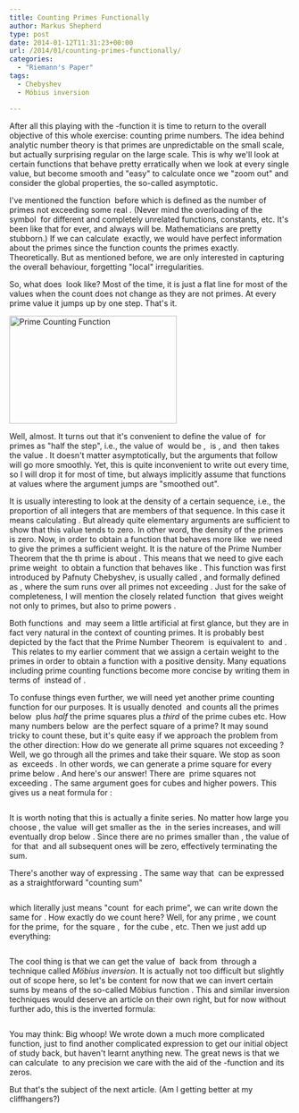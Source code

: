 ```yaml
---
title: Counting Primes Functionally
author: Markus Shepherd
type: post
date: 2014-01-12T11:31:23+00:00
url: /2014/01/counting-primes-functionally/
categories:
  - "Riemann's Paper"
tags:
  - Chebyshev
  - Möbius inversion

---
```

After all this playing with the <span class='MathJax_Preview'><img src='http://localhost:8885/riemannhypothesis.info/wp-content/plugins/latex/cache/tex_3c22ba7aade15ea2b2852cd51bb4d6d4.gif' style='vertical-align: middle; border: none; ' class='tex' alt="" /></span>-function it is time to return to the overall objective of this whole exercise: counting prime numbers. The idea behind analytic number theory is that primes are unpredictable on the small scale, but actually surprising regular on the large scale. This is why we'll look at certain functions that behave pretty erratically when we look at every single value, but become smooth and "easy" to calculate once we "zoom out" and consider the global properties, the so-called asymptotic.<!--more-->

I've mentioned the function <span class='MathJax_Preview'><img src='http://localhost:8885/riemannhypothesis.info/wp-content/plugins/latex/cache/tex_e5cb16c20d9f01bbbfe8f299e28d1f4b.gif' style='vertical-align: middle; border: none; ' class='tex' alt="" /></span> before which is defined as the number of primes not exceeding some real <span class='MathJax_Preview'><img src='http://localhost:8885/riemannhypothesis.info/wp-content/plugins/latex/cache/tex_9dd4e461268c8034f5c8564e155c67a6.gif' style='vertical-align: middle; border: none; padding-bottom:2px;' class='tex' alt="" /></span>. (Never mind the overloading of the symbol <span class='MathJax_Preview'><img src='http://localhost:8885/riemannhypothesis.info/wp-content/plugins/latex/cache/tex_4f08e3dba63dc6d40b22952c7a9dac6d.gif' style='vertical-align: middle; border: none; padding-bottom:2px;' class='tex' alt="" /></span> for different and completely unrelated functions, constants, etc. It's been like that for ever, and always will be. Mathematicians are pretty stubborn.) If we can calculate <span class='MathJax_Preview'><img src='http://localhost:8885/riemannhypothesis.info/wp-content/plugins/latex/cache/tex_e5cb16c20d9f01bbbfe8f299e28d1f4b.gif' style='vertical-align: middle; border: none; ' class='tex' alt="" /></span> exactly, we would have perfect information about the primes since the function counts the primes exactly. Theoretically. But as mentioned before, we are only interested in capturing the overall behaviour, forgetting "local" irregularities.

So, what does <span class='MathJax_Preview'><img src='http://localhost:8885/riemannhypothesis.info/wp-content/plugins/latex/cache/tex_e5cb16c20d9f01bbbfe8f299e28d1f4b.gif' style='vertical-align: middle; border: none; ' class='tex' alt="" /></span> look like? Most of the time, it is just a flat line for most of the values when the count does not change as they are not primes. At every prime value it jumps up by one step. That's it.

[<img class="aligncenter wp-image-181 size-medium" src="http://localhost:8885/riemannhypothesis.info/wp-content/uploads/2014/01/500px-PrimePi.svg_-300x193.png" alt="Prime Counting Function" width="300" height="193" srcset="http://localhost:8885/riemannhypothesis.info/wp-content/uploads/2014/01/500px-PrimePi.svg_-300x193.png 300w, http://localhost:8885/riemannhypothesis.info/wp-content/uploads/2014/01/500px-PrimePi.svg_.png 500w" sizes="(max-width: 300px) 100vw, 300px" />][1]

Well, almost. It turns out that it's convenient to define the value of <span class='MathJax_Preview'><img src='http://localhost:8885/riemannhypothesis.info/wp-content/plugins/latex/cache/tex_e5cb16c20d9f01bbbfe8f299e28d1f4b.gif' style='vertical-align: middle; border: none; ' class='tex' alt="" /></span> for primes as "half the step", i.e., the value of <span class='MathJax_Preview'><img src='http://localhost:8885/riemannhypothesis.info/wp-content/plugins/latex/cache/tex_ace1aa27ed8c0f888df833acabcbc8ab.gif' style='vertical-align: middle; border: none; ' class='tex' alt="" /></span> would be <span class='MathJax_Preview'><img src='http://localhost:8885/riemannhypothesis.info/wp-content/plugins/latex/cache/tex_c81e728d9d4c2f636f067f89cc14862c.gif' style='vertical-align: middle; border: none; padding-bottom:1px;' class='tex' alt="" /></span>, <span class='MathJax_Preview'><img src='http://localhost:8885/riemannhypothesis.info/wp-content/plugins/latex/cache/tex_7eb0a8da506a1f3999dce8751b1247f9.gif' style='vertical-align: middle; border: none; ' class='tex' alt="" /></span> is <span class='MathJax_Preview'><img src='http://localhost:8885/riemannhypothesis.info/wp-content/plugins/latex/cache/tex_8221435bcce913b5c2dc22eaf6cb6590.gif' style='vertical-align: middle; border: none; padding-bottom:1px;' class='tex' alt="" /></span>, and <span class='MathJax_Preview'><img src='http://localhost:8885/riemannhypothesis.info/wp-content/plugins/latex/cache/tex_1d7ef5224ce72b2ca005c1be06b1e33f.gif' style='vertical-align: middle; border: none; ' class='tex' alt="" /></span> then takes the value <span class='MathJax_Preview'><img src='http://localhost:8885/riemannhypothesis.info/wp-content/plugins/latex/cache/tex_eccbc87e4b5ce2fe28308fd9f2a7baf3.gif' style='vertical-align: middle; border: none; padding-bottom:1px;' class='tex' alt="" /></span>. It doesn't matter asymptotically, but the arguments that follow will go more smoothly. Yet, this is quite inconvenient to write out every time, so I will drop it for most of time, but always implicitly assume that functions at values where the argument jumps are "smoothed out".

It is usually interesting to look at the density of a certain sequence, i.e., the proportion of all integers that are members of that sequence. In this case it means calculating <span class='MathJax_Preview'><img src='http://localhost:8885/riemannhypothesis.info/wp-content/plugins/latex/cache/tex_10a4aa2b69565a7dd91d5f5da49153bf.gif' style='vertical-align: middle; border: none; ' class='tex' alt="" /></span>. But already quite elementary arguments are sufficient to show that this value tends to zero. In other word, the density of the primes is zero. Now, in order to obtain a function that behaves more like <span class='MathJax_Preview'><img src='http://localhost:8885/riemannhypothesis.info/wp-content/plugins/latex/cache/tex_9dd4e461268c8034f5c8564e155c67a6.gif' style='vertical-align: middle; border: none; padding-bottom:2px;' class='tex' alt="" /></span> we need to give the primes a sufficient weight. It is the nature of the Prime Number Theorem that the <span class='MathJax_Preview'><img src='http://localhost:8885/riemannhypothesis.info/wp-content/plugins/latex/cache/tex_7b8b965ad4bca0e41ab51de7b31363a1.gif' style='vertical-align: middle; border: none; padding-bottom:2px;' class='tex' alt="" /></span>th prime is about <span class='MathJax_Preview'><img src='http://localhost:8885/riemannhypothesis.info/wp-content/plugins/latex/cache/tex_1071e6027d8b0ca8051265f29565947f.gif' style='vertical-align: middle; border: none; ' class='tex' alt="" /></span>. This means that we need to give each prime weight <span class='MathJax_Preview'><img src='http://localhost:8885/riemannhypothesis.info/wp-content/plugins/latex/cache/tex_0d2e858bd7f89eed5461e5637d6e0a50.gif' style='vertical-align: middle; border: none; ' class='tex' alt="" /></span> to obtain a function that behaves like <span class='MathJax_Preview'><img src='http://localhost:8885/riemannhypothesis.info/wp-content/plugins/latex/cache/tex_9dd4e461268c8034f5c8564e155c67a6.gif' style='vertical-align: middle; border: none; padding-bottom:2px;' class='tex' alt="" /></span>. This function was first introduced by Pafnuty Chebyshev, is usually called <span class='MathJax_Preview'><img src='http://localhost:8885/riemannhypothesis.info/wp-content/plugins/latex/cache/tex_00a3e681e7f16483324136c5f343c197.gif' style='vertical-align: middle; border: none; ' class='tex' alt="" /></span>, and formally defined as <span class='MathJax_Preview'><img src='http://localhost:8885/riemannhypothesis.info/wp-content/plugins/latex/cache/tex_8c4ec5ccc0e6d0b62634f3b1a61442de.gif' style='vertical-align: middle; border: none; ' class='tex' alt="" /></span>, where the sum runs over all primes not exceeding <span class='MathJax_Preview'><img src='http://localhost:8885/riemannhypothesis.info/wp-content/plugins/latex/cache/tex_9dd4e461268c8034f5c8564e155c67a6.gif' style='vertical-align: middle; border: none; padding-bottom:2px;' class='tex' alt="" /></span>. Just for the sake of completeness, I will mention the closely related function <span class='MathJax_Preview'><img src='http://localhost:8885/riemannhypothesis.info/wp-content/plugins/latex/cache/tex_e5a23578cdb4d60badd4ca7cea6cdc55.gif' style='vertical-align: middle; border: none; ' class='tex' alt="" /></span> that gives weight <span class='MathJax_Preview'><img src='http://localhost:8885/riemannhypothesis.info/wp-content/plugins/latex/cache/tex_13f89954f5de407793e2443ab28a541a.gif' style='vertical-align: middle; border: none; ' class='tex' alt="" /></span> not only to primes, but also to prime powers <span class='MathJax_Preview'><img src='http://localhost:8885/riemannhypothesis.info/wp-content/plugins/latex/cache/tex_9d0408f6baa8986c76a4899544d28251.gif' style='vertical-align: middle; border: none; ' class='tex' alt="" /></span>.

Both functions <span class='MathJax_Preview'><img src='http://localhost:8885/riemannhypothesis.info/wp-content/plugins/latex/cache/tex_00a3e681e7f16483324136c5f343c197.gif' style='vertical-align: middle; border: none; ' class='tex' alt="" /></span> and <span class='MathJax_Preview'><img src='http://localhost:8885/riemannhypothesis.info/wp-content/plugins/latex/cache/tex_e5a23578cdb4d60badd4ca7cea6cdc55.gif' style='vertical-align: middle; border: none; ' class='tex' alt="" /></span> may seem a little artificial at first glance, but they are in fact very natural in the context of counting primes. It is probably best depicted by the fact that the Prime Number Theorem <span class='MathJax_Preview'><img src='http://localhost:8885/riemannhypothesis.info/wp-content/plugins/latex/cache/tex_9e009b4db95327cc36b10922ca4fc3f1.gif' style='vertical-align: middle; border: none; ' class='tex' alt="" /></span> is equivalent to <span class='MathJax_Preview'><img src='http://localhost:8885/riemannhypothesis.info/wp-content/plugins/latex/cache/tex_da2589353fb1371383c00e1457b1af4e.gif' style='vertical-align: middle; border: none; ' class='tex' alt="" /></span> and <span class='MathJax_Preview'><img src='http://localhost:8885/riemannhypothesis.info/wp-content/plugins/latex/cache/tex_42441d2dbeaabee04dd3c1b8d17fbcaa.gif' style='vertical-align: middle; border: none; ' class='tex' alt="" /></span>.  This relates to my earlier comment that we assign a certain weight to the primes in order to obtain a function with a positive density. Many equations including prime counting functions become more concise by writing them in terms of <span class='MathJax_Preview'><img src='http://localhost:8885/riemannhypothesis.info/wp-content/plugins/latex/cache/tex_00a3e681e7f16483324136c5f343c197.gif' style='vertical-align: middle; border: none; ' class='tex' alt="" /></span> instead of <span class='MathJax_Preview'><img src='http://localhost:8885/riemannhypothesis.info/wp-content/plugins/latex/cache/tex_e5cb16c20d9f01bbbfe8f299e28d1f4b.gif' style='vertical-align: middle; border: none; ' class='tex' alt="" /></span>.

To confuse things even further, we will need yet another prime counting function for our purposes. It is usually denoted <span class='MathJax_Preview'><img src='http://localhost:8885/riemannhypothesis.info/wp-content/plugins/latex/cache/tex_0e1bdd682c4fb6a43493d0eb21d9bf0d.gif' style='vertical-align: middle; border: none; ' class='tex' alt="" /></span> and counts all the primes below <span class='MathJax_Preview'><img src='http://localhost:8885/riemannhypothesis.info/wp-content/plugins/latex/cache/tex_9dd4e461268c8034f5c8564e155c67a6.gif' style='vertical-align: middle; border: none; padding-bottom:2px;' class='tex' alt="" /></span> plus _half_ the prime squares plus a _third_ of the prime cubes etc. How many numbers below <span class='MathJax_Preview'><img src='http://localhost:8885/riemannhypothesis.info/wp-content/plugins/latex/cache/tex_9dd4e461268c8034f5c8564e155c67a6.gif' style='vertical-align: middle; border: none; padding-bottom:2px;' class='tex' alt="" /></span> are the perfect square of a prime? It may sound tricky to count these, but it's quite easy if we approach the problem from the other direction: How do we generate all prime squares not exceeding <span class='MathJax_Preview'><img src='http://localhost:8885/riemannhypothesis.info/wp-content/plugins/latex/cache/tex_9dd4e461268c8034f5c8564e155c67a6.gif' style='vertical-align: middle; border: none; padding-bottom:2px;' class='tex' alt="" /></span>? Well, we go through all the primes and take their square. We stop as soon as <span class='MathJax_Preview'><img src='http://localhost:8885/riemannhypothesis.info/wp-content/plugins/latex/cache/tex_ca77baa174984994b648741752abfe84.gif' style='vertical-align: middle; border: none; ' class='tex' alt="" /></span> exceeds <span class='MathJax_Preview'><img src='http://localhost:8885/riemannhypothesis.info/wp-content/plugins/latex/cache/tex_9dd4e461268c8034f5c8564e155c67a6.gif' style='vertical-align: middle; border: none; padding-bottom:2px;' class='tex' alt="" /></span>. In other words, we can generate a prime square for every prime below <span class='MathJax_Preview'><img src='http://localhost:8885/riemannhypothesis.info/wp-content/plugins/latex/cache/tex_1a03d0f7242823c05e0f16ad19f85201.gif' style='vertical-align: middle; border: none; ' class='tex' alt="" /></span>. And here's our answer! There are <span class='MathJax_Preview'><img src='http://localhost:8885/riemannhypothesis.info/wp-content/plugins/latex/cache/tex_7a222b017a28ca4a04ee79f5bbffe9e8.gif' style='vertical-align: middle; border: none; ' class='tex' alt="" /></span> prime squares not exceeding <span class='MathJax_Preview'><img src='http://localhost:8885/riemannhypothesis.info/wp-content/plugins/latex/cache/tex_9dd4e461268c8034f5c8564e155c67a6.gif' style='vertical-align: middle; border: none; padding-bottom:2px;' class='tex' alt="" /></span>. The same argument goes for cubes and higher powers. This gives us a neat formula for <span class='MathJax_Preview'><img src='http://localhost:8885/riemannhypothesis.info/wp-content/plugins/latex/cache/tex_0e1bdd682c4fb6a43493d0eb21d9bf0d.gif' style='vertical-align: middle; border: none; ' class='tex' alt="" /></span>:

<p style='text-align:center;'>
  <span class='MathJax_Preview'><img src='http://localhost:8885/riemannhypothesis.info/wp-content/plugins/latex/cache/tex_0c5f57a4c77ffe7e335f3d49ec57e825.gif' style='vertical-align: middle; border: none;' class='tex' alt="" /></span>
</p>

It is worth noting that this is actually a finite series. No matter how large you choose <span class='MathJax_Preview'><img src='http://localhost:8885/riemannhypothesis.info/wp-content/plugins/latex/cache/tex_9dd4e461268c8034f5c8564e155c67a6.gif' style='vertical-align: middle; border: none; padding-bottom:2px;' class='tex' alt="" /></span>, the value <span class='MathJax_Preview'><img src='http://localhost:8885/riemannhypothesis.info/wp-content/plugins/latex/cache/tex_221e883a0f7f6f1fb3a57690de684c90.gif' style='vertical-align: middle; border: none; ' class='tex' alt="" /></span> will get smaller as the <span class='MathJax_Preview'><img src='http://localhost:8885/riemannhypothesis.info/wp-content/plugins/latex/cache/tex_7b8b965ad4bca0e41ab51de7b31363a1.gif' style='vertical-align: middle; border: none; padding-bottom:2px;' class='tex' alt="" /></span> in the series increases, and will eventually drop below <span class='MathJax_Preview'><img src='http://localhost:8885/riemannhypothesis.info/wp-content/plugins/latex/cache/tex_c81e728d9d4c2f636f067f89cc14862c.gif' style='vertical-align: middle; border: none; padding-bottom:1px;' class='tex' alt="" /></span>. Since there are no primes smaller than <span class='MathJax_Preview'><img src='http://localhost:8885/riemannhypothesis.info/wp-content/plugins/latex/cache/tex_c81e728d9d4c2f636f067f89cc14862c.gif' style='vertical-align: middle; border: none; padding-bottom:1px;' class='tex' alt="" /></span>, the value of <span class='MathJax_Preview'><img src='http://localhost:8885/riemannhypothesis.info/wp-content/plugins/latex/cache/tex_dad213d72a47af600be59e3f337718e9.gif' style='vertical-align: middle; border: none; ' class='tex' alt="" /></span> for that <span class='MathJax_Preview'><img src='http://localhost:8885/riemannhypothesis.info/wp-content/plugins/latex/cache/tex_7b8b965ad4bca0e41ab51de7b31363a1.gif' style='vertical-align: middle; border: none; padding-bottom:2px;' class='tex' alt="" /></span> and all subsequent ones will be zero, effectively terminating the sum.

There's another way of expressing <span class='MathJax_Preview'><img src='http://localhost:8885/riemannhypothesis.info/wp-content/plugins/latex/cache/tex_0e1bdd682c4fb6a43493d0eb21d9bf0d.gif' style='vertical-align: middle; border: none; ' class='tex' alt="" /></span>. The same way that <span class='MathJax_Preview'><img src='http://localhost:8885/riemannhypothesis.info/wp-content/plugins/latex/cache/tex_e5cb16c20d9f01bbbfe8f299e28d1f4b.gif' style='vertical-align: middle; border: none; ' class='tex' alt="" /></span> can be expressed as a straightforward "counting sum"

<p style='text-align:center;'>
  <span class='MathJax_Preview'><img src='http://localhost:8885/riemannhypothesis.info/wp-content/plugins/latex/cache/tex_fdc2cba8a26e783053ff7aca1a90c652.gif' style='vertical-align: middle; border: none;' class='tex' alt="" /></span>
</p>

which literally just means "count <span class='MathJax_Preview'><img src='http://localhost:8885/riemannhypothesis.info/wp-content/plugins/latex/cache/tex_c4ca4238a0b923820dcc509a6f75849b.gif' style='vertical-align: middle; border: none; padding-bottom:1px;' class='tex' alt="" /></span> for each prime", we can write down the same for <span class='MathJax_Preview'><img src='http://localhost:8885/riemannhypothesis.info/wp-content/plugins/latex/cache/tex_0e1bdd682c4fb6a43493d0eb21d9bf0d.gif' style='vertical-align: middle; border: none; ' class='tex' alt="" /></span>. How exactly do we count here? Well, for any prime <span class='MathJax_Preview'><img src='http://localhost:8885/riemannhypothesis.info/wp-content/plugins/latex/cache/tex_83878c91171338902e0fe0fb97a8c47a.gif' style='vertical-align: middle; border: none; padding-bottom:1px;' class='tex' alt="" /></span>, we count <span class='MathJax_Preview'><img src='http://localhost:8885/riemannhypothesis.info/wp-content/plugins/latex/cache/tex_c4ca4238a0b923820dcc509a6f75849b.gif' style='vertical-align: middle; border: none; padding-bottom:1px;' class='tex' alt="" /></span> for the prime, <span class='MathJax_Preview'><img src='http://localhost:8885/riemannhypothesis.info/wp-content/plugins/latex/cache/tex_975ca8804565c1a569450d61090b2743.gif' style='vertical-align: middle; border: none; ' class='tex' alt="" /></span> for the square <span class='MathJax_Preview'><img src='http://localhost:8885/riemannhypothesis.info/wp-content/plugins/latex/cache/tex_ca77baa174984994b648741752abfe84.gif' style='vertical-align: middle; border: none; ' class='tex' alt="" /></span>, <span class='MathJax_Preview'><img src='http://localhost:8885/riemannhypothesis.info/wp-content/plugins/latex/cache/tex_ba0965330d709297a9d8b07f305169cd.gif' style='vertical-align: middle; border: none; ' class='tex' alt="" /></span> for the cube <span class='MathJax_Preview'><img src='http://localhost:8885/riemannhypothesis.info/wp-content/plugins/latex/cache/tex_8dd8ba1c4dcbad0b4ef12b710183031b.gif' style='vertical-align: middle; border: none; ' class='tex' alt="" /></span>, etc. Then we just add up everything:

<p style='text-align:center;'>
  <span class='MathJax_Preview'><img src='http://localhost:8885/riemannhypothesis.info/wp-content/plugins/latex/cache/tex_f0242a45f83dae782e881889db4df48a.gif' style='vertical-align: middle; border: none;' class='tex' alt="" /></span>
</p>

The cool thing is that we can get the value of <span class='MathJax_Preview'><img src='http://localhost:8885/riemannhypothesis.info/wp-content/plugins/latex/cache/tex_e5cb16c20d9f01bbbfe8f299e28d1f4b.gif' style='vertical-align: middle; border: none; ' class='tex' alt="" /></span> back from <span class='MathJax_Preview'><img src='http://localhost:8885/riemannhypothesis.info/wp-content/plugins/latex/cache/tex_0e1bdd682c4fb6a43493d0eb21d9bf0d.gif' style='vertical-align: middle; border: none; ' class='tex' alt="" /></span> through a technique called _Möbius inversion_. It is actually not too difficult but slightly out of scope here, so let's be content for now that we can invert certain sums by means of the so-called Möbius function <span class='MathJax_Preview'><img src='http://localhost:8885/riemannhypothesis.info/wp-content/plugins/latex/cache/tex_dd212270229767191a8e42b95f2e9c33.gif' style='vertical-align: middle; border: none; ' class='tex' alt="" /></span>. This and similar inversion techniques would deserve an article on their own right, but for now without further ado, this is the inverted formula:

<p style='text-align:center;'>
  <span class='MathJax_Preview'><img src='http://localhost:8885/riemannhypothesis.info/wp-content/plugins/latex/cache/tex_237fd63d0c0557f24d3153c707ca816d.gif' style='vertical-align: middle; border: none;' class='tex' alt="" /></span>
</p>

You may think: Big whoop! We wrote down a much more complicated function, just to find another complicated expression to get our initial object of study back, but haven't learnt anything new. The great news is that we can calculate <span class='MathJax_Preview'><img src='http://localhost:8885/riemannhypothesis.info/wp-content/plugins/latex/cache/tex_0e1bdd682c4fb6a43493d0eb21d9bf0d.gif' style='vertical-align: middle; border: none; ' class='tex' alt="" /></span> to any precision we care with the aid of the <span class='MathJax_Preview'><img src='http://localhost:8885/riemannhypothesis.info/wp-content/plugins/latex/cache/tex_3c22ba7aade15ea2b2852cd51bb4d6d4.gif' style='vertical-align: middle; border: none; ' class='tex' alt="" /></span>-function and its zeros.

But that's the subject of the next article. (Am I getting better at my cliffhangers?)

 [1]: http://localhost:8885/wp-content/uploads/2014/01/500px-PrimePi.svg_.png